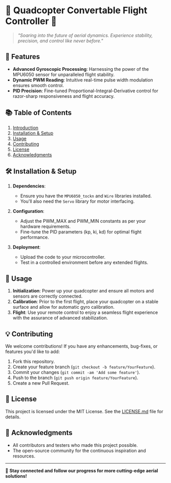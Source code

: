# 🚁 **Quadcopter Convertable Flight Controller** 🚁

> _"Soaring into the future of aerial dynamics. Experience stability, precision, and control like never before."_

## 🌟 **Features**

- **Advanced Gyroscopic Processing**: Harnessing the power of the MPU6050 sensor for unparalleled flight stability.
- **Dynamic PWM Reading**: Intuitive real-time pulse width modulation ensures smooth control.
- **PID Precision**: Fine-tuned Proportional-Integral-Derivative control for razor-sharp responsiveness and flight accuracy.

## 📚 **Table of Contents**

1. [Introduction](#introduction)
2. [Installation & Setup](#installation--setup)
3. [Usage](#usage)
4. [Contributing](#contributing)
5. [License](#license)
6. [Acknowledgments](#acknowledgments)

## 🛠 **Installation & Setup**

1. **Dependencies**: 
    - Ensure you have the `MPU6050_tockn` and `Wire` libraries installed.
    - You'll also need the `Servo` library for motor interfacing.

2. **Configuration**: 
    - Adjust the PWM_MAX and PWM_MIN constants as per your hardware requirements.
    - Fine-tune the PID parameters (kp, ki, kd) for optimal flight performance.

3. **Deployment**:
    - Upload the code to your microcontroller.
    - Test in a controlled environment before any extended flights.

## 🚀 **Usage**

1. **Initialization**: Power up your quadcopter and ensure all motors and sensors are correctly connected.
2. **Calibration**: Prior to the first flight, place your quadcopter on a stable surface and allow for automatic gyro calibration.
3. **Flight**: Use your remote control to enjoy a seamless flight experience with the assurance of advanced stabilization.

## 💡 **Contributing**

We welcome contributions! If you have any enhancements, bug-fixes, or features you'd like to add:

1. Fork this repository.
2. Create your feature branch (`git checkout -b feature/YourFeature`).
3. Commit your changes (`git commit -am 'Add some feature'`).
4. Push to the branch (`git push origin feature/YourFeature`).
5. Create a new Pull Request.

## 📜 **License**

This project is licensed under the MIT License. See the [LICENSE.md](LICENSE.md) file for details.

## 🙏 **Acknowledgments**

- All contributors and testers who made this project possible.
- The open-source community for the continuous inspiration and resources.

---

🔗 **Stay connected and follow our progress for more cutting-edge aerial solutions!**
